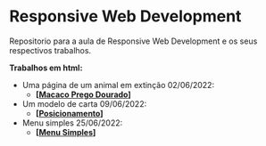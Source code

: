 # Responsive Web Development
Repositorio para a aula de Responsive Web Development e os seus respectivos trabalhos.

**Trabalhos em html:**
* Uma página de um animal em extinção 02/06/2022:
  *  **[[Macaco Prego Dourado](https://thalesinacioo.github.io/MacacoPregoDourado/)]**
* Um modelo de carta 09/06/2022:
  *  **[[Posicionamento](https://github.com/thalesinacioo/Posicionamento/)]**
* Menu simples 25/06/2022:
  *  **[[Menu Simples](https://github.com/thalesinacioo/Menu-simples/)]**
